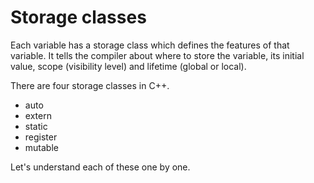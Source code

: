 # Storage classes

Each variable has a storage class which defines the features of that variable. It tells the compiler about where to store the variable, its initial value, scope (visibility level) and lifetime (global or local).

There are four storage classes in C++.

- auto
- extern
- static
- register
- mutable

Let's understand each of these one by one.